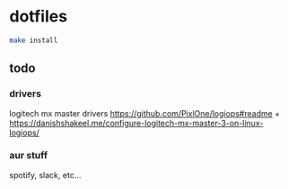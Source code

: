 # dotfiles

```bash
make install
```


## todo

### drivers
logitech mx master drivers
https://github.com/PixlOne/logiops#readme + https://danishshakeel.me/configure-logitech-mx-master-3-on-linux-logiops/

### aur stuff
spotify, slack, etc...
